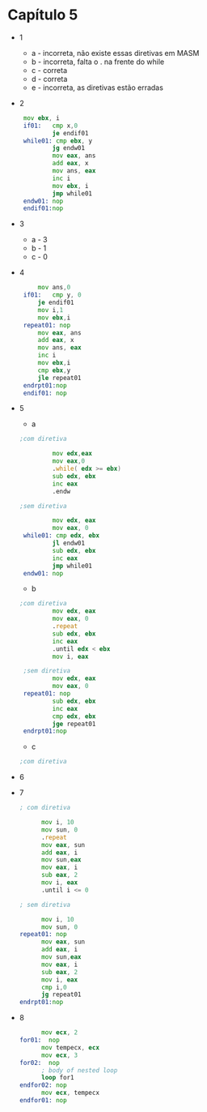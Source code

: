 # Capítulo 5

- 1
  - a - incorreta, não existe essas diretivas em MASM
  - b - incorreta, falta o . na frente do while
  - c - correta
  - d - correta
  - e - incorreta, as diretivas estão erradas

-  2
   ```asm
    mov ebx, i
    if01:   cmp x,0
            je endif01
    while01: cmp ebx, y
            jg endw01
            mov eax, ans
            add eax, x
            mov ans, eax
            inc i
            mov ebx, i
            jmp while01
    endw01: nop
    endif01:nop
    ```
-  3
   - a - 3
   - b - 1
   - c - 0

-  4
   ```asm
        mov ans,0
    if01:   cmp y, 0
        je endif01
        mov i,1
        mov ebx,i
    repeat01: nop
        mov eax, ans
        add eax, x
        mov ans, eax
        inc i
        mov ebx,i
        cmp ebx,y
        jle repeat01
    endrpt01:nop
    endif01: nop
   ```
-  5
   - a 
   ```asm
   ;com diretiva

            mov edx,eax
            mov eax,0
            .while( edx >= ebx)
            sub edx, ebx
            inc eax
            .endw

   ;sem diretiva

            mov edx, eax
            mov eax, 0
    while01: cmp edx, ebx
            jl endw01
            sub edx, ebx
            inc eax
            jmp while01
    endw01: nop
   ```
   - b 
   ```asm
   ;com diretiva
            mov edx, eax
            mov eax, 0
            .repeat
            sub edx, ebx
            inc eax
            .until edx < ebx
            mov i, eax

    ;sem diretiva
            mov edx, eax
            mov eax, 0
    repeat01: nop
            sub edx, ebx
            inc eax
            cmp edx, ebx
            jge repeat01
    endrpt01:nop
   ```
   - c
   ```asm
   ;com diretiva

   ```
- 6
- 7
  ```asm
  ; com diretiva

        mov i, 10
        mov sun, 0
        .repeat
        mov eax, sun
        add eax, i
        mov sun,eax
        mov eax, i
        sub eax, 2
        mov i, eax
        .until i <= 0

  ; sem diretiva

        mov i, 10
        mov sun, 0
  repeat01: nop
        mov eax, sun
        add eax, i
        mov sun,eax
        mov eax, i
        sub eax, 2
        mov i, eax
        cmp i,0
        jg repeat01
  endrpt01:nop
  ```

- 8
  ```asm
        mov ecx, 2
  for01:  nop
        mov tempecx, ecx
        mov ecx, 3
  for02:  nop
        ; body of nested loop
        loop for1
  endfor02: nop
        mov ecx, tempecx
  endfor01: nop
  ```